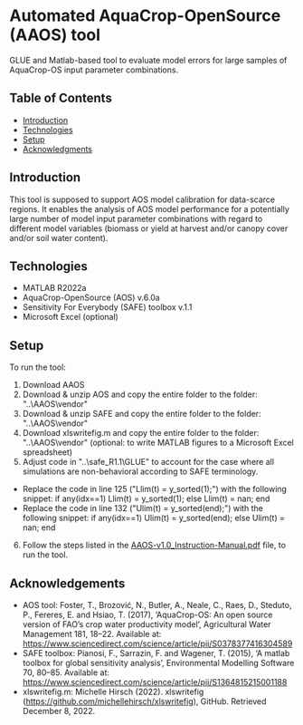 # Automated AquaCrop-OpenSource (AAOS) tool
GLUE and Matlab-based tool to evaluate model errors for large samples of AquaCrop-OS input parameter combinations.

## Table of Contents
- [Introduction](#introduction)
- [Technologies](#technologies)
- [Setup](#setup)
- [Acknowledgments](#acknowledgments)

## Introduction
This tool is supposed to support AOS model calibration for data-scarce regions. It enables the analysis of AOS model performance for a potentially large number of model input parameter combinations with regard to different model variables (biomass or yield at harvest and/or canopy cover and/or soil water content).

## Technologies
- MATLAB R2022a
- AquaCrop-OpenSource (AOS) v.6.0a
- Sensitivity For Everybody (SAFE) toolbox v.1.1
- Microsoft Excel (optional)

## Setup
To run the tool: 
1. Download AAOS
2. Download & unzip AOS and copy the entire folder to the folder: "..\AAOS\vendor"
3. Download & unzip SAFE and copy the entire folder to the folder: "..\AAOS\vendor"
4. Download xlswritefig.m and copy the entire folder to the folder: "..\AAOS\vendor" (optional: to write MATLAB figures to a Microsoft Excel spreadsheet)
5. Adjust code in "..\safe_R1.1\GLUE" to account for the case where all simulations are non-behavioral according to SAFE terminology.
- Replace the code in line 125 ("Llim(t) = y_sorted(1);") with the following snippet:
if any(idx==1)
    Llim(t) = y_sorted(1);
else
    Llim(t) = nan;
end
- Replace the code in line 132 ("Ulim(t) = y_sorted(end);") with the following snippet:
if any(idx==1)
    Ulim(t) = y_sorted(end);
else
    Ulim(t) = nan;
end
6. Follow the steps listed in the [AAOS-v1.0_Instruction-Manual.pdf](/AAOS-v1.0_Instruction-Manual.pdf) file, to run the tool.

## Acknowledgements
- AOS tool: Foster, T., Brozović, N., Butler, A., Neale, C., Raes, D., Steduto, P., Fereres, E. and Hsiao, T. (2017), ‘AquaCrop-OS: An open source version of FAO’s crop water productivity model’, Agricultural Water Management 181, 18–22.
Available at: https://www.sciencedirect.com/science/article/pii/S0378377416304589
- SAFE toolbox: Pianosi, F., Sarrazin, F. and Wagener, T. (2015), ‘A matlab toolbox for global sensitivity analysis’, Environmental Modelling Software 70, 80–85.
Available at: https://www.sciencedirect.com/science/article/pii/S1364815215001188
- xlswritefig.m: Michelle Hirsch (2022). xlswritefig (https://github.com/michellehirsch/xlswritefig), GitHub. Retrieved December 8, 2022. 